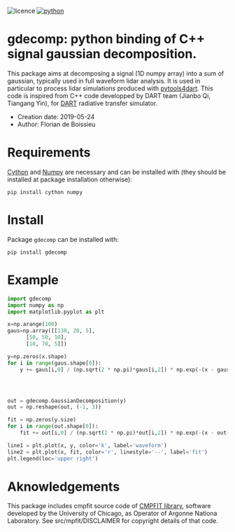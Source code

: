 ![licence](https://img.shields.io/badge/Licence-GPL--3-blue.svg)
[![python](https://img.shields.io/badge/Python-3-blue.svg)](https://www.python.org) 

# gdecomp: python binding of C++ signal gaussian decomposition.
This package aims at decomposing a signal (1D numpy array) into a sum of gaussian, 
typically used in full waveform lidar analysis.
It is used in particular to process lidar simulations produced with [pytools4dart](http://pytools4dart.giltab.io/pytools4dart). 
This code is inspired from C++ code developped by DART team (Jianbo Qi, Tiangang Yin), 
for [DART](http://www.cesbio.ups-tlse.fr/dart/index.php) radiative transfer simulator.

- Creation date: 2019-05-24
- Author: Florian de Boissieu

# Requirements
[Cython](https://pypi.org/project/Cython) and [Numpy](https://www.numpy.org) are necessary and can be installed with
(they should be installed at package installation otherwise):

```commandline
pip install cython numpy
```

# Install
Package `gdecomp` can be installed with:

```commandline
pip install gdecomp
```

# Example

```python
import gdecomp
import numpy as np
import matplotlib.pyplot as plt

x=np.arange(100)
gaus=np.array([[130, 20, 5],
      [50, 50, 10],
      [10, 70, 5]])

y=np.zeros(x.shape)
for i in range(gaus.shape[0]):
    y += gaus[i,0] / (np.sqrt(2 * np.pi)*gaus[i,2]) * np.exp(-(x - gaus[i,1])**2 / (2 * gaus[i,2]**2))




out = gdecomp.GaussianDecomposition(y)
out = np.reshape(out, (-1, 3))

fit = np.zeros(y.size)
for i in range(out.shape[0]):
    fit += out[i,0] / (np.sqrt(2 * np.pi)*out[i,2]) * np.exp(-(x - out[i,1])**2 / (2 * out[i,2]**2))

line1 = plt.plot(x, y, color='k', label='waveform')
line2 = plt.plot(x, fit, color='r', linestyle='--', label='fit')
plt.legend(loc='upper right')
```

# Aknowledgements

This package includes cmpfit source code of [CMPFIT library](http://cow.physics.wisc.edu/~craigm/idl/cmpfit.html), 
software developed by the University of Chicago, as Operator of Argonne Nationa Laboratory.
See src/mpfit/DISCLAIMER for copyright details of that code.
